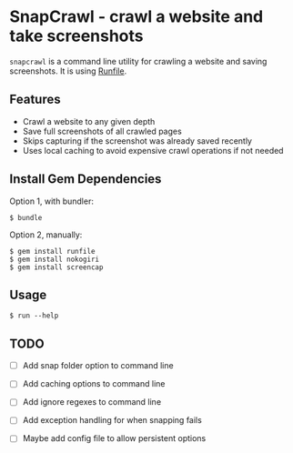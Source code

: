 # SnapCrawl - crawl a website and take screenshots

`snapcrawl` is a command line utility for crawling a website and saving
screenshots. It is using [Runfile](https://github.com/DannyBen/runfile).

## Features

- Crawl a website to any given depth
- Save full screenshots of all crawled pages
- Skips capturing if the screenshot was already saved recently
- Uses local caching to avoid expensive crawl operations if not needed

## Install Gem Dependencies

Option 1, with bundler:

	$ bundle

Option 2, manually:

	$ gem install runfile
	$ gem install nokogiri
	$ gem install screencap

## Usage

	$ run --help


## TODO

- [ ] Add snap folder option to command line
- [ ] Add caching options to command line
- [ ] Add ignore regexes to command line
- [ ] Add exception handling for when snapping fails
- [ ] Maybe add config file to allow persistent options




